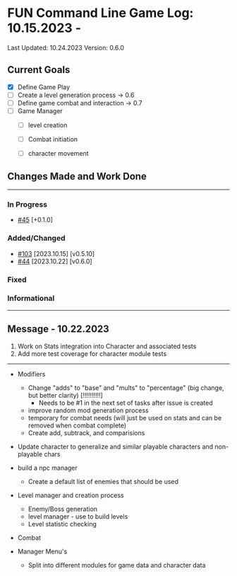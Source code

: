 # FUN Command Line Game Log: 10.15.2023 - 
<!-- Update: Current Log date -->

Last Updated: 10.24.2023 <!-- Update with previous log date -->
Version: 0.6.0
<!-- Update version number when changes made-->
<!-- Verions Additions 
  + 1.0.0 is for major project wide changes like adding a whole new concept/face change
    + V1 = MVP CLI version of game
    + V2 = integration of Textual package and any visiualization features
  + 0.1.0 is for current feature version updates including additions/removal/revamp of methods or parts (general idea of things)
  + 0.0.1 is for minor changes including: bug fixes, additions to current methods
 -->

<!-- _Date_ - When item was added  
__\<Date\>__ - When Item was completed
-->
<!-- Update Table with Current File Count -->

## Current Goals

- [x] Define Game Play
- [ ] Create a level generation process -> 0.6
- [ ] Define game combat and interaction -> 0.7
- [ ] Game Manager
  - [ ] level creation
  - [ ] Combat initiation
  - [ ] character movement


## Changes Made and Work Done

------------------------------
<!-- Update version number when changes made-->

### In Progress

- [#45](https://github.com/jevinevans/Game/issues/45) [+0.1.0]

### Added/Changed
- [#103](https://github.com/jevinevans/Game/issues/103) [2023.10.15] [v0.5.10]
- [#44](https://github.com/jevinevans/Game/issues/44) [2023.10.22] [v0.6.0]

### Fixed

### Informational


------------------------------

## Message - 10.22.2023

1. Work on Stats integration into Character and associated tests
2. Add more test coverage for character module tests

---------------------------

- Modifiers
  - Change "adds" to "base" and "mults" to "percentage" (big change, but better clarity) [!!!!!!!!!!]
    - Needs to be #1 in the next set of tasks after issue is created
  - improve random mod generation process
  - temporary for combat needs (will just be used on stats and can be removed when combat complete)
  - Create add, subtrack, and comparisions

- Update character to generalize and similar playable characters and non-playable chars
- build a npc manager
  - Create a default list of enemies that should be used

- Level manager and creation process
  - Enemy/Boss generation
  - level manager - use to build levels
  - Level statistic checking

- Combat

- Manager Menu's
  - Split into different modules for game data and character data